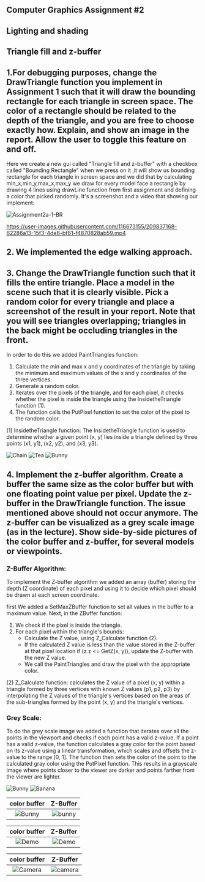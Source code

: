 ## Computer Graphics Assignment #2
## Lighting and shading
## Triangle fill and z-buffer

## 1.For debugging purposes, change the DrawTriangle function you implement in Assignment 1 such that it will draw the bounding rectangle for each triangle in screen space. The color of a rectangle should be related to the depth of the triangle, and you are free to choose exactly how. Explain, and show an image in the report. Allow the user to toggle this feature on and off.

Here we create a new gui called "Triangle fill and z-buffer" with a checkbox called "Bounding Rectangle" when we press on it ,it will show us bounding rectangle for each triangle in screen space and we did that by calculating min_x,min_y,max_x,max_y we draw for every model face a rectangle by drawing 4 lines using drawLine function from first assignment and defining a color that picked randomly.
It's a screenshot and a video that showing our implement:

![Assignment2a-1-BR](https://user-images.githubusercontent.com/116673155/209837146-08ca3c9b-6d67-45e1-8f62-0913a6d94dcc.png)


https://user-images.githubusercontent.com/116673155/209837168-62286a13-15f3-4de8-bf81-f4870828ab59.mp4


## 2. We implemented the edge walking approach.


## 3. Change the DrawTriangle function such that it fills the entire triangle. Place a model in the scene such that it is clearly visible. Pick a random color for every triangle and place a screenshot of the result in your report. Note that you will see triangles overlapping; triangles in the back might be occluding triangles in the front.

In order to do this we added PaintTriangles function:
1. Calculate the min and max x and y coordinates of the triangle by taking the minimum and maximum values of the x and y coordinates of the three vertices.
2. Generate a random color.
3. Iterates over the pixels of the triangle, and for each pixel, it checks whether the pixel is inside the triangle using the InsidetheTriangle function (1).
4. The function calls the PutPixel function to set the color of the pixel to the random color.

(1) InsidetheTriangle function: The InsidetheTriangle function is used to determine whether a given point (x, y) lies inside a triangle defined by three points (x1, y1), (x2, y2), and (x3, y3).

![Chain](https://github.com/HaifaGraphicsCourses/computer-graphics-2023-rashilmbariky/blob/master/Assignment2Report/Colorful%20Models%202a%20(1).png)
![Tea](https://github.com/HaifaGraphicsCourses/computer-graphics-2023-rashilmbariky/blob/master/Assignment2Report/Colorful%20Models%202a%20(2).png)
![Bunny](https://github.com/HaifaGraphicsCourses/computer-graphics-2023-rashilmbariky/blob/master/Assignment2Report/Colorful%20Models%202a%20(3).png)

## 4. Implement the z-buffer algorithm. Create a buffer the same size as the color buffer but with one floating point value per pixel. Update the z-buffer in the DrawTriangle function. The issue mentioned above should not occur anymore. The z-buffer can be visualized as a grey scale image (as in the lecture). Show side-by-side pictures of the color buffer and z-buffer, for several models or viewpoints.

### Z-Buffer Algorithm: 
To implement the Z-buffer algorithm we added an array (buffer) storing the depth (Z coordinate) of each pixel and using it to decide which pixel should be drawn at each screen coordinate.

first We added a SetMaxZBuffer function to set all values in the buffer to a maximum value.
Next, in the ZBuffer function: 
1. We check if the pixel is inside the triangle.
2. For each pixel within the triangle's bounds:
    - Calculate the Z value, using Z_Calculate function (2).
    - If the calculated Z value is less than the value stored in the Z-buffer at that pixel location if (z.z <= GetZ(x, y)), update the Z-buffer with the new Z value.
    - We call the PaintTriangles and draw the pixel with the appropriate color.

(2) Z_Calculate function: calculates the Z value of a pixel (x, y) within a triangle formed by three vertices with known Z values (p1, p2, p3) by interpolating the Z values of the triangle's vertices based on the areas of the sub-triangles formed by the point (x, y) and the triangle's vertices.

### Grey Scale:
To do the grey scale image we added a function that iterates over all the points in the viewport and checks if each point has a valid z-value. If a point has a valid z-value, the function calculates a gray color for the point based on its z-value using a linear transformation, which scales and offsets the z-value to the range [0, 1]. The function then sets the color of the point to the calculated gray color using the PutPixel function. This results in a grayscale image where points closer to the viewer are darker and points farther from the viewer are lighter.

![Bunny](https://github.com/HaifaGraphicsCourses/computer-graphics-2023-rashilmbariky/blob/master/Assignment2Report/GreyScale%20(1).png)
![Banana](https://github.com/HaifaGraphicsCourses/computer-graphics-2023-rashilmbariky/blob/master/Assignment2Report/GreyScale%20(2).png)



color buffer            |  Z-Buffer
:-------------------------:|:-------------------------:
![Bunny](https://github.com/HaifaGraphicsCourses/computer-graphics-2023-rashilmbariky/blob/bae4eef7ec4314c592221773d6401c280bfa5298/Assignment2Report/Z_Buffer%20Off%20(1).png)  |  ![bunny](https://github.com/HaifaGraphicsCourses/computer-graphics-2023-rashilmbariky/blob/bae4eef7ec4314c592221773d6401c280bfa5298/Assignment2Report/Z_Buffer%20On%20(1).png)


color buffer           |  Z-Buffer
:-------------------------:|:-------------------------:
![Demo](https://github.com/HaifaGraphicsCourses/computer-graphics-2023-rashilmbariky/blob/bae4eef7ec4314c592221773d6401c280bfa5298/Assignment2Report/Z_Buffer%20Off%20(2).png)  |   ![Demo](https://github.com/HaifaGraphicsCourses/computer-graphics-2023-rashilmbariky/blob/bae4eef7ec4314c592221773d6401c280bfa5298/Assignment2Report/Z_Buffer%20On%20(2).png)


color buffer            |  Z-Buffer
:-------------------------:|:-------------------------:
![Camera](https://github.com/HaifaGraphicsCourses/computer-graphics-2023-rashilmbariky/blob/bae4eef7ec4314c592221773d6401c280bfa5298/Assignment2Report/Z_Buffer%20Off%20(3).png)    |   ![camera](https://github.com/HaifaGraphicsCourses/computer-graphics-2023-rashilmbariky/blob/bae4eef7ec4314c592221773d6401c280bfa5298/Assignment2Report/Z_Buffer%20On%20(3).png)

